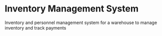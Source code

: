 # Inventory Management System
 Inventory and personnel management system for a warehouse to manage inventory and track payments

